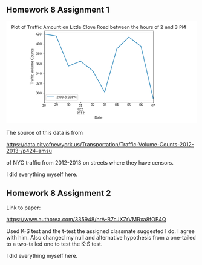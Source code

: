## Homework 8 Assignment 1

![Alt text](../HW8_pyk222/plot.png)

The source of this data is from 

https://data.cityofnewyork.us/Transportation/Traffic-Volume-Counts-2012-2013-/p424-amsu

of NYC traffic from 2012-2013 on streets where they have censors. 

I did everything myself here. 

## Homework 8 Assignment 2

Link to paper: 

https://www.authorea.com/335948/nrA-B7cJXZrVMRxa8fOE4Q

Used K-S test and the t-test the assigned classmate suggested I do. I agree with him.
Also changed my null and alternative hypothesis from a one-tailed to a two-tailed one to test the K-S test. 

I did everything myself here.


